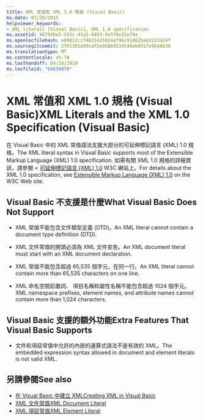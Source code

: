 ```yaml
---
title: XML 常值和 XML 1.0 規格 (Visual Basic)
ms.date: 07/20/2015
helpviewer_keywords:
- XML literals [Visual Basic], XML 1.0 specification
ms.assetid: 46f046e5-293c-41a3-b893-4e5f6e32e78a
ms.openlocfilehash: e00812ccf463342502eef96c91d62ba63223424f
ms.sourcegitcommit: 2701302a99cafbe0d86d53d540eb0fa7e9b46b36
ms.translationtype: MT
ms.contentlocale: zh-TW
ms.lasthandoff: 04/28/2019
ms.locfileid: "64639870"
---
```

# <a name="xml-literals-and-the-xml-10-specification-visual-basic"></a><span data-ttu-id="76a41-102">XML 常值和 XML 1.0 規格 (Visual Basic)</span><span class="sxs-lookup"><span data-stu-id="76a41-102">XML Literals and the XML 1.0 Specification (Visual Basic)</span></span>
<span data-ttu-id="76a41-103">在 Visual Basic 中的 XML 常值語法支援大部分的可延伸標記語言 (XML) 1.0 規格。</span><span class="sxs-lookup"><span data-stu-id="76a41-103">The XML literal syntax in Visual Basic supports most of the Extensible Markup Language (XML) 1.0 specification.</span></span> <span data-ttu-id="76a41-104">如需有關 XML 1.0 規格的詳細資訊，請參閱 <<c0> [ 可延伸標記語言 (XML) 1.0](https://www.w3.org/TR/xml) W3C 網站上。</span><span class="sxs-lookup"><span data-stu-id="76a41-104">For details about the XML 1.0 specification, see [Extensible Markup Language (XML) 1.0](https://www.w3.org/TR/xml) on the W3C Web site.</span></span>  
  
## <a name="what-visual-basic-does-not-support"></a><span data-ttu-id="76a41-105">Visual Basic 不支援是什麼</span><span class="sxs-lookup"><span data-stu-id="76a41-105">What Visual Basic Does Not Support</span></span>  
  
- <span data-ttu-id="76a41-106">XML 常值不能包含文件類型定義 (DTD)。</span><span class="sxs-lookup"><span data-stu-id="76a41-106">An XML literal cannot contain a document type definition (DTD).</span></span>  
  
- <span data-ttu-id="76a41-107">XML 文件常值的開頭必須為 XML 文件宣告。</span><span class="sxs-lookup"><span data-stu-id="76a41-107">An XML document literal must start with an XML document declaration.</span></span>  
  
- <span data-ttu-id="76a41-108">XML 常值不能包含超過 65,535 個字元，在同一行。</span><span class="sxs-lookup"><span data-stu-id="76a41-108">An XML literal cannot contain more than 65,535 characters on one line.</span></span>  
  
- <span data-ttu-id="76a41-109">XML 命名空間前置詞、 項目名稱和屬性名稱不能包含超過 1024 個字元。</span><span class="sxs-lookup"><span data-stu-id="76a41-109">XML namespace prefixes, element names, and attribute names cannot contain more than 1,024 characters.</span></span>  
  
## <a name="extra-features-that-visual-basic-supports"></a><span data-ttu-id="76a41-110">Visual Basic 支援的額外功能</span><span class="sxs-lookup"><span data-stu-id="76a41-110">Extra Features That Visual Basic Supports</span></span>  
  
- <span data-ttu-id="76a41-111">文件和項目常值中允許的內嵌的運算式語法不是有效的 XML。</span><span class="sxs-lookup"><span data-stu-id="76a41-111">The embedded expression syntax allowed in document and element literals is not valid XML.</span></span>  
  
## <a name="see-also"></a><span data-ttu-id="76a41-112">另請參閱</span><span class="sxs-lookup"><span data-stu-id="76a41-112">See also</span></span>

- [<span data-ttu-id="76a41-113">在 Visual Basic 中建立 XML</span><span class="sxs-lookup"><span data-stu-id="76a41-113">Creating XML in Visual Basic</span></span>](../../../../visual-basic/programming-guide/language-features/xml/creating-xml.md)
- [<span data-ttu-id="76a41-114">XML 文件常值</span><span class="sxs-lookup"><span data-stu-id="76a41-114">XML Document Literal</span></span>](../../../../visual-basic/language-reference/xml-literals/xml-document-literal.md)
- [<span data-ttu-id="76a41-115">XML 項目常值</span><span class="sxs-lookup"><span data-stu-id="76a41-115">XML Element Literal</span></span>](../../../../visual-basic/language-reference/xml-literals/xml-element-literal.md)
